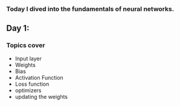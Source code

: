 ### Today I dived into the fundamentals of neural networks.

## Day 1:
### Topics cover
- Input layer
- Weights
- Bias
- Activation Function
- Loss function
- optimizers
- updating the weights
